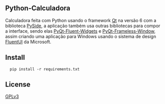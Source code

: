 ## Python-Calculadora

Calculadora feita com Python usando o framework [Qt](https://github.com/qt) na versão 6 com a biblioteca [PySide](https://github.com/pyside), a aplicação também usa outras bibliotecas para compor a interface, sendo elas [PyQt-Fluent-Widgets](https://github.com/zhiyiYo/PyQt-Fluent-Widgets) e [PyQt-Frameless-Window](https://github.com/zhiyiYo/PyQt-Frameless-Window), assim criando uma aplicação para Windows usando o sistema de design [FluentUI](https://github.com/microsoft/fluentui) da Microsoft.

## Install

```
  pip install -r requirements.txt
```

## License

[GPLv3](https://github.com/OLuwis/Python-Calculadora/blob/main/LICENSE)